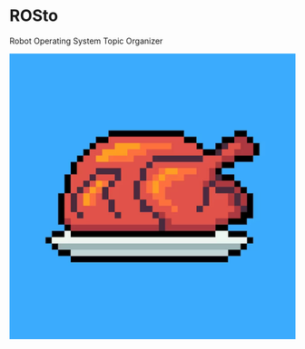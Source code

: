 # ROSto
Robot Operating System Topic Organizer

![Logo](https://github.com/ayusufsirin/ROSto/blob/master/logo.png)
